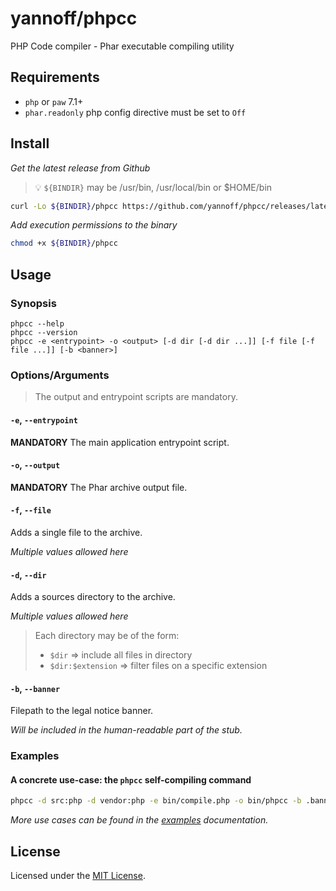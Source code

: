 # yannoff/phpcc

PHP Code compiler - Phar executable compiling utility

## Requirements

- `php` or `paw` 7.1+
- `phar.readonly` php config directive must be set to `Off`

## Install

_Get the latest release from Github_

> :bulb: `${BINDIR}` may be /usr/bin, /usr/local/bin or $HOME/bin

```bash
curl -Lo ${BINDIR}/phpcc https://github.com/yannoff/phpcc/releases/latest/download/phpcc
```
_Add execution permissions to the binary_

```bash
chmod +x ${BINDIR}/phpcc
```

## Usage

### Synopsis

```
phpcc --help
phpcc --version
phpcc -e <entrypoint> -o <output> [-d dir [-d dir ...]] [-f file [-f file ...]] [-b <banner>]
```

### Options/Arguments

> The output and entrypoint scripts are mandatory.

#### `-e`, `--entrypoint`

**MANDATORY** The main application entrypoint script.

#### `-o`, `--output`

**MANDATORY** The Phar archive output file.

#### `-f`, `--file`

Adds a single file to the archive.

_Multiple values allowed here_

#### `-d`, `--dir`

Adds a sources directory to the archive.

_Multiple values allowed here_

> Each directory may be of the form:
> - `$dir` => include all files in directory
> - `$dir:$extension` => filter files on a specific extension

#### `-b`, `--banner`

Filepath to the legal notice banner.

_Will be included in the human-readable part of the stub._


### Examples

#### A concrete use-case: the `phpcc` self-compiling command

```bash
phpcc -d src:php -d vendor:php -e bin/compile.php -o bin/phpcc -b .banner
```
_More use cases can be found in the [examples](doc/examples.md) documentation._

## License

Licensed under the [MIT License](LICENSE).
